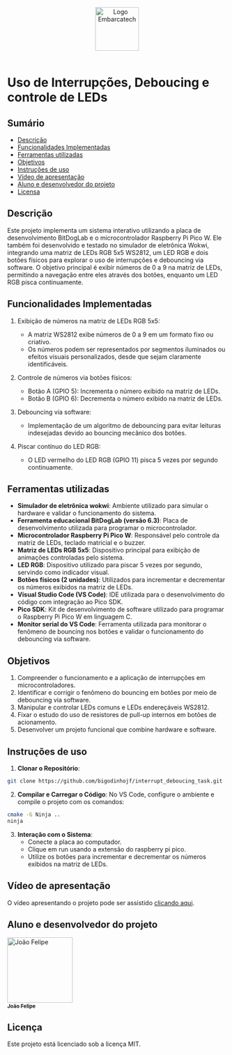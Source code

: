 <div align="center">
    <img src="https://moodle.embarcatech.cepedi.org.br/pluginfile.php/1/theme_moove/logo/1733422525/Group%20658.png" alt="Logo Embarcatech" height="100">
</div>

<br>

# Uso de Interrupções, Deboucing e controle de LEDs

## Sumário

- [Descrição](#descrição)
- [Funcionalidades Implementadas](#funcionalidades-implementadas)
- [Ferramentas utilizadas](#ferramentas-utilizadas)
- [Objetivos](#objetivos)
- [Instruções de uso](#instruções-de-uso)
- [Vídeo de apresentação](#vídeo-de-apresentação)
- [Aluno e desenvolvedor do projeto](#aluno-e-desenvolvedor-do-projeto)
- [Licensa](#licença)

## Descrição

Este projeto implementa um sistema interativo utilizando a placa de desenvolvimento BitDogLab e o microcontrolador Raspberry Pi Pico W. Ele também foi desenvolvido e testado no simulador de eletrônica Wokwi, integrando uma matriz de LEDs RGB 5x5 WS2812, um LED RGB e dois botões físicos para explorar o uso de interrupções e debouncing via software. O objetivo principal é exibir números de 0 a 9 na matriz de LEDs, permitindo a navegação entre eles através dos botões, enquanto um LED RGB pisca continuamente.

## Funcionalidades Implementadas

1. Exibição de números na matriz de LEDs RGB 5x5:

   - A matriz WS2812 exibe números de 0 a 9 em um formato fixo ou criativo.
   - Os números podem ser representados por segmentos iluminados ou efeitos visuais personalizados, desde que sejam claramente identificáveis.

2. Controle de números via botões físicos:

   - Botão A (GPIO 5): Incrementa o número exibido na matriz de LEDs.
   - Botão B (GPIO 6): Decrementa o número exibido na matriz de LEDs.

3. Debouncing via software:

   - Implementação de um algoritmo de debouncing para evitar leituras indesejadas devido ao bouncing mecânico dos botões.

4. Piscar contínuo do LED RGB:

   - O LED vermelho do LED RGB (GPIO 11) pisca 5 vezes por segundo continuamente.

## Ferramentas utilizadas

- **Simulador de eletrônica wokwi**: Ambiente utilizado para simular o hardware e validar o funcionamento do sistema.
- **Ferramenta educacional BitDogLab (versão 6.3)**: Placa de desenvolvimento utilizada para programar o microcontrolador.
- **Microcontrolador Raspberry Pi Pico W**: Responsável pelo controle da matriz de LEDs, teclado matricial e o buzzer.
- **Matriz de LEDs RGB 5x5**: Dispositivo principal para exibição de animações controladas pelo sistema.
- **LED RGB**: Dispositivo utilizado para piscar 5 vezes por segundo, servindo como indicador visual.
- **Botões físicos (2 unidades)**: Utilizados para incrementar e decrementar os números exibidos na matriz de LEDs.
- **Visual Studio Code (VS Code)**: IDE utilizada para o desenvolvimento do código com integração ao Pico SDK.
- **Pico SDK**: Kit de desenvolvimento de software utilizado para programar o Raspberry Pi Pico W em linguagem C.
- **Monitor serial do VS Code**: Ferramenta utilizada para monitorar o fenômeno de bouncing nos botões e validar o funcionamento do debouncing via software.

## Objetivos

1. Compreender o funcionamento e a aplicação de interrupções em microcontroladores.
2. Identificar e corrigir o fenômeno do bouncing em botões por meio de debouncing via software.
3. Manipular e controlar LEDs comuns e LEDs endereçáveis WS2812.
4. Fixar o estudo do uso de resistores de pull-up internos em botões de acionamento.
5. Desenvolver um projeto funcional que combine hardware e software.

## Instruções de uso

1. **Clonar o Repositório**:

```bash
git clone https://github.com/bigodinhojf/interrupt_deboucing_task.git
```

   

2. **Compilar e Carregar o Código**:
   No VS Code, configure o ambiente e compile o projeto com os comandos:

```bash	
cmake -G Ninja ..
ninja
```

3. **Interação com o Sistema**:
   - Conecte a placa ao computador.
   - Clique em run usando a extensão do raspberry pi pico.
   - Utilize os botões para incrementar e decrementar os números exibidos na matriz de LEDs.

## Vídeo de apresentação

O vídeo apresentando o projeto pode ser assistido [clicando aqui](https://youtu.be/1QEjPJj_qPw?si=UpAHRpuFx98-ac0k).

## Aluno e desenvolvedor do projeto

<a href="https://github.com/bigodinhojf">
        <img src="https://github.com/bigodinhojf.png" width="150px;" alt="João Felipe"/><br>
        <sub>
          <b>João Felipe</b>
        </sub>
</a>

## Licença

Este projeto está licenciado sob a licença MIT.
